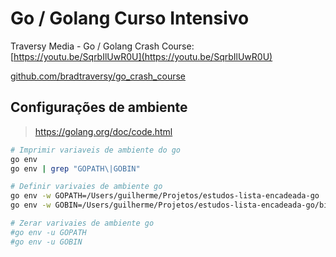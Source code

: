 # Go / Golang Curso Intensivo

Traversy Media - Go / Golang Crash Course: [https://youtu.be/SqrbIlUwR0U](https://youtu.be/SqrbIlUwR0U)

[github.com/bradtraversy/go_crash_course](https://github.com/bradtraversy/go_crash_course)

## Configurações de ambiente

> https://golang.org/doc/code.html

```sh
# Imprimir variaveis de ambiente do go
go env
go env | grep "GOPATH\|GOBIN"

# Definir varivaies de ambiente go
go env -w GOPATH=/Users/guilherme/Projetos/estudos-lista-encadeada-go
go env -w GOBIN=/Users/guilherme/Projetos/estudos-lista-encadeada-go/bin

# Zerar varivaies de ambiente go
#go env -u GOPATH
#go env -u GOBIN
```
